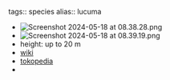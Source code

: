 tags:: species
alias:: lucuma

- ![Screenshot 2024-05-18 at 08.38.28.png](https://peach-geographical-bat-397.mypinata.cloud/ipfs/QmcT9SypoyKXNAmJ1tZrShCyovGMKfMYeqQ5N6Wm6qgoDQ)
- ![Screenshot 2024-05-18 at 08.39.19.png](https://peach-geographical-bat-397.mypinata.cloud/ipfs/QmT1xYhpWaixyd1urVuTrGdF2vHpsXGd64EUYu7BcgJ2Gs)
- height: up to 20 m
- [wiki](https://en.wikipedia.org/wiki/Pouteria_lucuma)
- [tokopedia](https://www.tokopedia.com/setadewa/bibit-lucuma-pouteria-lucuma?extParam=ivf%3Dfalse%26src%3Dsearch&refined=true)
-